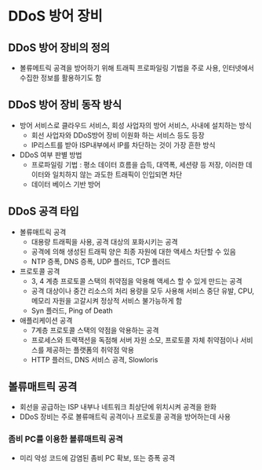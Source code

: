 # DDoS 방어 장비
## DDoS 방어 장비의 정의
- 볼류메트릭 공격을 방어하기 위해 트래픽 프로파일링 기법을 주로 사용, 인터넷에서 수집한 정보를 활용하기도 함

## DDoS 방어 장비 동작 방식
- 방어 서비스로 클라우드 서비스, 회성 사업자의 방어 서비스, 사내에 설치하는 방식
	- 회선 사업자와 DDoS방어 장비 이원화 하는 서비스 등도 등장
	- IP리스트를 받아 ISP내부에서 IP를 차단하는 것이 가장 흔한 방식
- DDoS 여부 판별 방법
	- 프로파일링 기법 : 평소 데이터 흐름을 습득, 대역폭, 세션량 등 저장, 이러한 데이터와 일치하지 않는 과도한 트래픽이 인입되면 차단
	- 데이터 베이스 기반 방어

## DDoS 공격 타입
- 볼류매트릭 공격
	- 대용량 트래픽을 사용, 공격 대상의 포화시키는 공격
	- 공격에 의해 생성된 트래픽 양은 최종 자원에 대한 액세스 차단할 수 있음
	- NTP 증폭, DNS 증폭, UDP 플러드, TCP 플러드
- 프로토콜 공격
	- 3, 4 계층 프로토콜 스택의 취약점을 악용해 액세스 할 수 있게 만드는 공격
	- 공격 대상이나 중간 리소스의 처리 용량을 모두 사용해 서비스 중단 유발,  CPU, 메모리 자원을 고갈시켜 정상적 서비스 불가능하게 함
	- Syn 플러드, Ping of Death
- 애플리케이션 공격
	- 7계층 프로토콜 스택의 약점을 악용하는 공격
	- 프로세스와 트랙잭션을 독점해 서버 자원 소모, 프로토콜 자체 취약점이나 서비스를 제공하는 플랫폼의 취약점 악용
	- HTTP 플러드, DNS 서비스 공격, Slowloris

## 볼류매트릭 공격
- 회선을 공급하는 ISP 내부나 네트워크 최상단에 위치시켜 공격을 완화
- DDoS 장비는 주로 볼류매트릭 공격이나 프로토콜 공격을 방어하는데 사용

### 좀비 PC를 이용한 볼류매트릭 공격
- 미리 악성 코드에 감염된 좀비 PC 확보, 또는 증폭 공격
